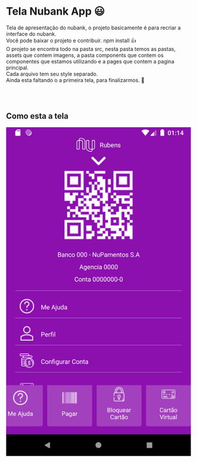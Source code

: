 # Tela Nubank App :smiley:

Tela de apresentação do nubank, o projeto basicamente é para recriar a interface do nubank. <br>
Você pode baixar o projeto e contribuir. npm install  :+1: <br>
O projeto se encontra todo na pasta src, nesta pasta temos as pastas, assets que contem imagens, a pasta components
que contem os componentes que estamos utilizando e a pages que contem a pagina principal. <br>
Cada arquivo tem seu style separado. <br>
Ainda esta faltando o a primeira tela, para finalizarmos. 👊

<br>
<br>

<h2>Como esta a tela</h2>

![Screenshot](./image.png)




